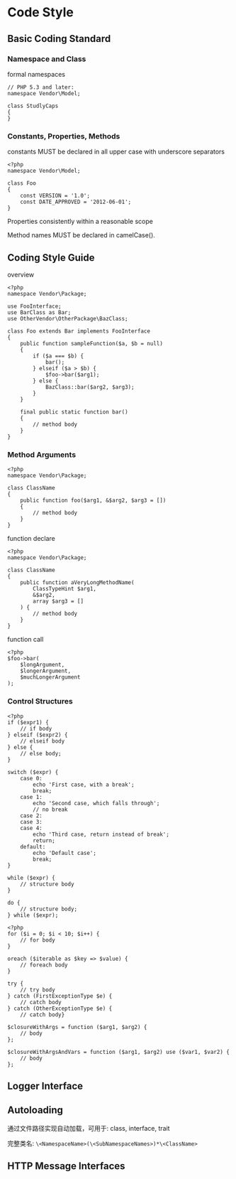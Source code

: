 # Code Style

## Basic Coding Standard

### Namespace and Class

formal namespaces
```
// PHP 5.3 and later:
namespace Vendor\Model;

class StudlyCaps
{
}
```

### Constants, Properties, Methods

constants MUST be declared in all upper case with underscore separators

```
<?php
namespace Vendor\Model;

class Foo
{
    const VERSION = '1.0';
    const DATE_APPROVED = '2012-06-01';
}
```

Properties consistently within a reasonable scope

Method names MUST be declared in camelCase().

## Coding Style Guide

overview

```
<?php
namespace Vendor\Package;

use FooInterface;
use BarClass as Bar;
use OtherVendor\OtherPackage\BazClass;

class Foo extends Bar implements FooInterface
{
    public function sampleFunction($a, $b = null)
    {
        if ($a === $b) {
            bar();
        } elseif ($a > $b) {
            $foo->bar($arg1);
        } else {
            BazClass::bar($arg2, $arg3);
        }
    }

    final public static function bar()
    {
        // method body
    }
}
```

### Method Arguments

```
<?php
namespace Vendor\Package;

class ClassName
{
    public function foo($arg1, &$arg2, $arg3 = [])
    {
        // method body
    }
}
```

function  declare
```
<?php
namespace Vendor\Package;

class ClassName
{
    public function aVeryLongMethodName(
        ClassTypeHint $arg1,
        &$arg2,
        array $arg3 = []
    ) {
        // method body
    }
}
```

function call
```
<?php
$foo->bar(
    $longArgument,
    $longerArgument,
    $muchLongerArgument
);
```

### Control Structures
```
<?php
if ($expr1) {
    // if body
} elseif ($expr2) {
    // elseif body
} else {
    // else body;
}

switch ($expr) {
    case 0:
        echo 'First case, with a break';
        break;
    case 1:
        echo 'Second case, which falls through';
        // no break
    case 2:
    case 3:
    case 4:
        echo 'Third case, return instead of break';
        return;
    default:
        echo 'Default case';
        break;
}

while ($expr) {
    // structure body
}

do {
    // structure body;
} while ($expr);

<?php
for ($i = 0; $i < 10; $i++) {
    // for body
}

oreach ($iterable as $key => $value) {
    // foreach body
}

try {
    // try body
} catch (FirstExceptionType $e) {
    // catch body
} catch (OtherExceptionType $e) {
    // catch body}

$closureWithArgs = function ($arg1, $arg2) {
    // body
};

$closureWithArgsAndVars = function ($arg1, $arg2) use ($var1, $var2) {
    // body
};
```

## Logger Interface

## Autoloading

通过文件路径实现自动加载，可用于: class, interface, trait

完整类名: `\<NamespaceName>(\<SubNamespaceNames>)*\<ClassName>`

## HTTP Message Interfaces